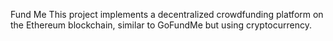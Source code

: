 Fund Me
This project implements a decentralized crowdfunding platform on the Ethereum blockchain, similar to GoFundMe but using cryptocurrency.
